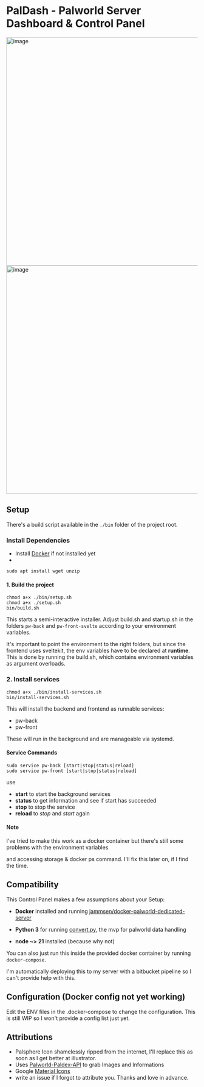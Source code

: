 
# PalDash - Palworld Server Dashboard & Control Panel
<img width="600" alt="image" src="https://github.com/rbarisic-lme/pal-dash/assets/54026388/6acaa932-f551-4c55-8075-65807b4f1e44">
<img width="600" alt="image" src="https://github.com/rbarisic-lme/pal-dash/assets/54026388/840bebad-9b96-4706-ac19-02654f67355e">

## Setup

There's a build script available in the `./bin` folder of the project root.

### Install Dependencies

- Install [Docker]([https://docs.docker.com/compose/install/](https://docs.docker.com/engine/install/ubuntu/)) if not installed  yet
-  
```
sudo apt install wget unzip 
```

#### 1. Build the project
```
chmod a+x ./bin/setup.sh
chmod a+x ./setup.sh
bin/build.sh
```

This starts a semi-interactive installer.
Adjust build.sh and startup.sh in the folders `pw-back` and `pw-front-svelte` according to your environment variables.

It's important to point the environment to the right folders, but since the frontend uses sveltekit, the env variables have to be declared at __runtime__. This is done by running the build.sh, which contains environment variables as argument overloads.

### 2. Install services
```
chmod a+x ./bin/install-services.sh
bin/install-services.sh
```
This will install the backend and frontend as runnable services:
- pw-back
- pw-front

These will run in the background and are manageable via systemd.
#### Service Commands
```
sudo service pw-back [start|stop|status|reload]
sudo service pw-front [start|stop|status|reload]
```
use
- __start__ to start the background services
-  __status__ to get information and see if start has succeeded
-  __stop__ to stop the service
- __reload__ to _stop_ and _start_ again
#### Note

I've tried to make this work as a docker container but there's still some problems with the environment variables

and accessing storage & docker ps command. I'll fix this later on, if I find the time.

## Compatibility

This Control Panel makes a few assumptions about your Setup:

- **Docker** installed and running [jammsen/docker-palworld-dedicated-server](https://github.com/jammsen/docker-palworld-dedicated-server)

- **Python 3** for running [convert.py](https://github.com/cheahjs/palworld-save-tools/), the mvp for palworld data handling

- **node ~> 21** installed (because why not)

You can also just run this inside the provided docker container by running `docker-compose`.

I'm automatically deploying this to my server with a bitbucket pipeline so I can't provide help with this.

## Configuration (Docker config not yet working)

Edit the ENV files in the .docker-compose to change the configuration. This is still WIP so I won't provide a config list just yet.  

## Attributions

- Palsphere Icon shamelessly ripped from the internet, I'll replace this as soon as I get better at illustrator.
- Uses [Palworld-Paldex-API](https://github.com/mlg404/palworld-paldex-api) to grab Images and Informations
- Google [Material Icons](https://fonts.google.com/icons)
- write an issue if I forgot to attribute you. Thanks and love in advance.

